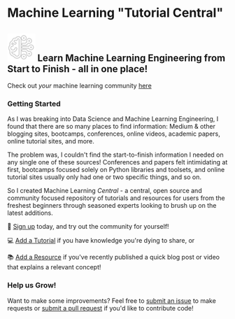 # Machine Learning "Tutorial Central"

## ![Logo](/tutorial_app/static/assets/logo.png) Learn Machine Learning Engineering from Start to Finish - all in one place!

Check out *your* machine learning community [here](https://ml-central.herokuapp.com)

### Getting Started

As I was breaking into Data Science and Machine Learning Engineering, I found that there are so many places to find information: Medium & other blogging sites, bootcamps, conferences, online videos, academic papers, online tutorial sites, and more.

The problem was, I couldn't find the start-to-finish information I needed on any single one of these sources! Conferences and papers felt intimidating at first, bootcamps focused solely on Python libraries and toolsets, and online tutorial sites usually only had one or two specific things, and so on.

So I created Machine Learning *Central* - a central, open source and community focused repository of tutorials and resources for users from the freshest beginners through seasoned experts looking to brush up on the latest additions.

📝 [Sign up](https://ml-central.herokuapp.com/signup) today, and try out the community for yourself!

💻 [Add a Tutorial](https://ml-central.herokuapp.com/new_tutorial) if you have knowledge you're dying to share, or

📚 [Add a Resource](https://ml-central.herokuapp.com/new_resource) if you've recently published a quick blog post or video that explains a relevant concept!

### Help us Grow!

Want to make some improvements? Feel free to [submit an issue](https://github.com/sidneyarcidiacono/ML-Tutorial-Central/issues/new) to make requests or [submit a pull request](https://github.com/sidneyarcidiacono/ML-Tutorial-Central/pulls) if you'd like to contribute code!
